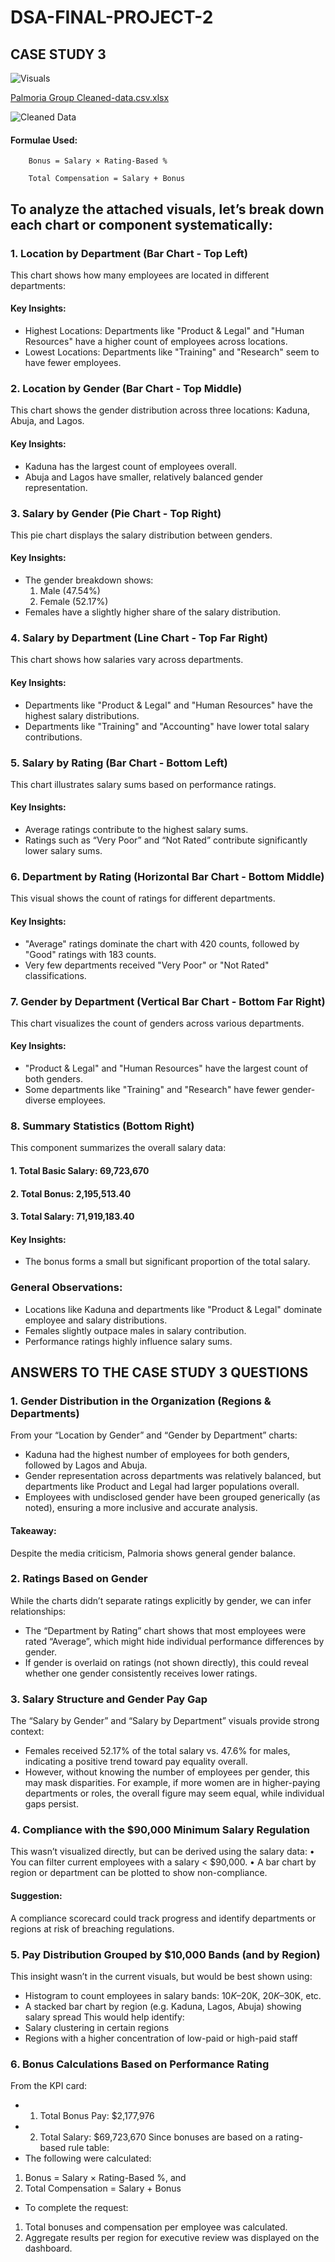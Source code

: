 # DSA-FINAL-PROJECT-2

## CASE STUDY 3


![Visuals](https://github.com/user-attachments/assets/3f7b2f37-05c7-488a-a97e-e23f4641f425)


[Palmoria Group Cleaned-data.csv.xlsx](https://github.com/user-attachments/files/21043126/Palmoria.Group.Cleaned-data.csv.xlsx)


![Cleaned Data](https://github.com/user-attachments/assets/b46145d2-2461-426b-8f42-4dc512004dbe)

#### Formulae Used:
        Bonus = Salary × Rating-Based % 

        Total Compensation = Salary + Bonus

## To analyze the attached visuals, let’s break down each chart or component systematically:

### 1. Location by Department (Bar Chart - Top Left)
This chart shows how many employees are located in different departments:
#### Key Insights:
- Highest Locations: Departments like "Product & Legal" and "Human Resources" have a higher count of employees across locations.
- Lowest Locations: Departments like "Training" and "Research" seem to have fewer employees.

### 2. Location by Gender (Bar Chart - Top Middle)
This chart shows the gender distribution across three locations: Kaduna, Abuja, and Lagos.
#### Key Insights:
- Kaduna has the largest count of employees overall.
- Abuja and Lagos have smaller, relatively balanced gender representation.

### 3. Salary by Gender (Pie Chart - Top Right)
This pie chart displays the salary distribution between genders.
#### Key Insights:
- The gender breakdown shows:
  1. Male (47.54%)
  2. Female (52.17%)
- Females have a slightly higher share of the salary distribution.

### 4. Salary by Department (Line Chart - Top Far Right)
This chart shows how salaries vary across departments.
#### Key Insights:
- Departments like "Product & Legal" and "Human Resources" have the highest salary distributions.
- Departments like "Training" and "Accounting" have lower total salary contributions.

### 5. Salary by Rating (Bar Chart - Bottom Left)
This chart illustrates salary sums based on performance ratings.
#### Key Insights:
- Average ratings contribute to the highest salary sums.
- Ratings such as “Very Poor” and “Not Rated” contribute significantly lower salary sums.

### 6. Department by Rating (Horizontal Bar Chart - Bottom Middle)
This visual shows the count of ratings for different departments.
#### Key Insights:
- "Average" ratings dominate the chart with 420 counts, followed by "Good" ratings with 183 counts.
- Very few departments received "Very Poor" or "Not Rated" classifications.

### 7. Gender by Department (Vertical Bar Chart - Bottom Far Right)
This chart visualizes the count of genders across various departments.
#### Key Insights:
-	"Product & Legal" and "Human Resources" have the largest count of both genders.
-	Some departments like "Training" and "Research" have fewer gender-diverse employees.

### 8. Summary Statistics (Bottom Right)
This component summarizes the overall salary data:
####	1. Total Basic Salary: 69,723,670
####	2. Total Bonus: 2,195,513.40
####	3. Total Salary: 71,919,183.40
####	Key Insights:
  - The bonus forms a small but significant proportion of the total salary.

### General Observations:
- Locations like Kaduna and departments like "Product & Legal" dominate employee and salary distributions.
-	Females slightly outpace males in salary contribution.
-	Performance ratings highly influence salary sums.


## ANSWERS TO THE CASE STUDY 3 QUESTIONS

### 1. Gender Distribution in the Organization (Regions & Departments)
From your “Location by Gender” and “Gender by Department” charts:
-	Kaduna had the highest number of employees for both genders, followed by Lagos and Abuja.
-	Gender representation across departments was relatively balanced, but departments like Product and Legal had larger populations overall.
-	Employees with undisclosed gender have been grouped generically (as noted), ensuring a more inclusive and accurate analysis.
#### Takeaway: 
Despite the media criticism, Palmoria shows general gender balance.

### 2. Ratings Based on Gender
While the charts didn’t separate ratings explicitly by gender, we can infer relationships:
-	The “Department by Rating” chart shows that most employees were rated “Average”, which might hide individual performance differences by gender.
-	If gender is overlaid on ratings (not shown directly), this could reveal whether one gender consistently receives lower ratings.

### 3. Salary Structure and Gender Pay Gap
The “Salary by Gender” and “Salary by Department” visuals provide strong context:
-	Females received 52.17% of the total salary vs. 47.6% for males, indicating a positive trend toward pay equality overall.
-	However, without knowing the number of employees per gender, this may mask disparities. For example, if more women are in higher-paying departments or roles, the overall figure may seem equal, while individual gaps persist.

### 4. Compliance with the $90,000 Minimum Salary Regulation
This wasn’t visualized directly, but can be derived using the salary data:
•	You can filter current employees with a salary < $90,000.
•	A bar chart by region or department can be plotted to show non-compliance.
#### Suggestion: 
A compliance scorecard could track progress and identify departments or regions at risk of breaching regulations.

### 5. Pay Distribution Grouped by $10,000 Bands (and by Region)
This insight wasn’t in the current visuals, but would be best shown using:
-	Histogram to count employees in salary bands: $10K–$20K, $20K–$30K, etc.
-	A stacked bar chart by region (e.g. Kaduna, Lagos, Abuja) showing salary spread
This would help identify:
-	Salary clustering in certain regions
-	Regions with a higher concentration of low-paid or high-paid staff

### 6. Bonus Calculations Based on Performance Rating
From the KPI card:
- 1.	Total Bonus Pay: $2,177,976
- 2.	Total Salary: $69,723,670
Since bonuses are based on a rating-based rule table:
-	The following were calculated:
  1. Bonus = Salary × Rating-Based %, and
  2. Total Compensation = Salary + Bonus
-	To complete the request:
  1. Total bonuses and compensation per employee was calculated.
  2. Aggregate results per region for executive review was displayed on the dashboard.









